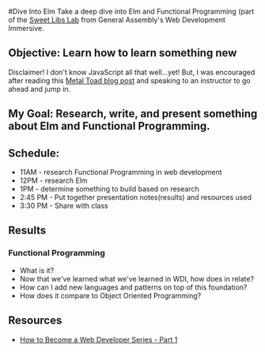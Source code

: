 #Dive Into Elm
Take a deep dive into Elm and Functional Programming (part of the [Sweet Libs Lab][1] from General Assembly's Web Development Immersive.

## Objective: Learn how to learn something new
Disclaimer! I don't know JavaScript all that well...yet! But, I was encouraged after reading this [Metal Toad blog post][2] and speaking to an instructor to go ahead and jump in.

## My Goal: Research, write, and present something about Elm and Functional Programming.
## Schedule:
- 11AM - research Functional Programming in web development
- 12PM - research Elm
- 1PM - determine something to build based on research
- 2:45 PM - Put together presentation notes(results) and resources used
- 3:30 PM - Share with class

## Results

### Functional Programming
- What is it?
- Now that we've learned what we've learned in WDI, how does in relate?
- How can I add new languages and patterns on top of this foundation?
- How does it compare to Object Oriented Programming?

## Resources
- [How to Become a Web Developer Series - Part 1][3]


[1]:https://github.com/ga-wdi-exercises/sweet-libs
[2]:http://www.metaltoad.com/blog/on-javascript
[3]:http://aestheticio.com/how-to-become-a-web-developer-part-1/
